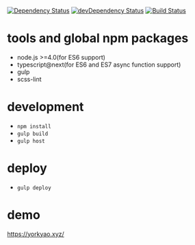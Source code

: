 [![Dependency Status](https://david-dm.org/plantain-00/SubsNoti-frontends.svg)](https://david-dm.org/plantain-00/SubsNoti-frontends)
[![devDependency Status](https://david-dm.org/plantain-00/SubsNoti-frontends/dev-status.svg)](https://david-dm.org/plantain-00/SubsNoti-frontends#info=devDependencies)
[![Build Status](https://travis-ci.org/plantain-00/SubsNoti-frontends.svg?branch=master)](https://travis-ci.org/plantain-00/SubsNoti-frontends)

# tools and global npm packages

+ node.js >=4.0(for ES6 support)
+ typescript@next(for ES6 and ES7 async function support)
+ gulp
+ scss-lint

# development

+ `npm install`
+ `gulp build`
+ `gulp host`

# deploy

+ `gulp deploy`

# demo

https://yorkyao.xyz/
